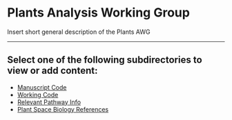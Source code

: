 # Plants Analysis Working Group

Insert short general description of the Plants AWG

---

## Select one of the following subdirectories to view or add content:
- [Manuscript Code](Manuscript_Code)
- [Working Code](Working_Code)
- [Relevant Pathway Info](Relevant_Pathway_Info)
- [Plant Space Biology References](Plant_Space_Biology_References)
